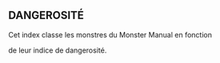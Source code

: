 ## DANGEROSITÉ


Cet index classe les monstres du Monster Manual en fonction

de leur indice de dangerosité.
